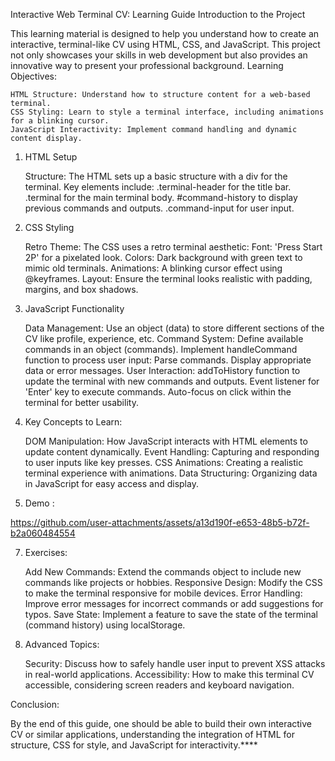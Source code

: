 Interactive Web Terminal CV: Learning Guide
Introduction to the Project

This learning material is designed to help you understand how to create an interactive, terminal-like CV using HTML, CSS, and JavaScript. This project not only showcases your skills in web development but also provides an innovative way to present your professional background.
Learning Objectives:

    HTML Structure: Understand how to structure content for a web-based terminal.
    CSS Styling: Learn to style a terminal interface, including animations for a blinking cursor.
    JavaScript Interactivity: Implement command handling and dynamic content display.

1. HTML Setup

    Structure: The HTML sets up a basic structure with a div for the terminal. Key elements include:
        .terminal-header for the title bar.
        .terminal for the main terminal body.
        #command-history to display previous commands and outputs.
        .command-input for user input.

2. CSS Styling

    Retro Theme: The CSS uses a retro terminal aesthetic:
        Font: 'Press Start 2P' for a pixelated look.
        Colors: Dark background with green text to mimic old terminals.
        Animations: A blinking cursor effect using @keyframes.
    Layout: Ensure the terminal looks realistic with padding, margins, and box shadows.

3. JavaScript Functionality

    Data Management:
        Use an object (data) to store different sections of the CV like profile, experience, etc.
    Command System:
        Define available commands in an object (commands).
        Implement handleCommand function to process user input:
            Parse commands.
            Display appropriate data or error messages.
    User Interaction:
        addToHistory function to update the terminal with new commands and outputs.
        Event listener for 'Enter' key to execute commands.
        Auto-focus on click within the terminal for better usability.

4. Key Concepts to Learn:

    DOM Manipulation: How JavaScript interacts with HTML elements to update content dynamically.
    Event Handling: Capturing and responding to user inputs like key presses.
    CSS Animations: Creating a realistic terminal experience with animations.
    Data Structuring: Organizing data in JavaScript for easy access and display.

5. Demo :
   
https://github.com/user-attachments/assets/a13d190f-e653-48b5-b72f-b2a060484554

7. Exercises:

    Add New Commands: Extend the commands object to include new commands like projects or hobbies.
    Responsive Design: Modify the CSS to make the terminal responsive for mobile devices.
    Error Handling: Improve error messages for incorrect commands or add suggestions for typos.
    Save State: Implement a feature to save the state of the terminal (command history) using localStorage.

8. Advanced Topics:

    Security: Discuss how to safely handle user input to prevent XSS attacks in real-world applications.
    Accessibility: How to make this terminal CV accessible, considering screen readers and keyboard navigation.

Conclusion:

By the end of this guide, one should be able to build their own interactive CV or similar applications, understanding the integration of HTML for structure, CSS for style, and JavaScript for interactivity.****
